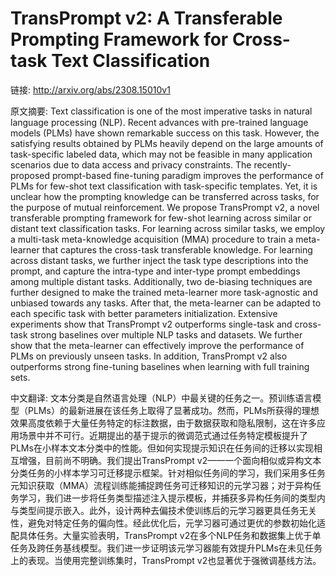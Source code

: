 # TransPrompt v2: A Transferable Prompting Framework for Cross-task Text Classification

链接: http://arxiv.org/abs/2308.15010v1

原文摘要:
Text classification is one of the most imperative tasks in natural language
processing (NLP). Recent advances with pre-trained language models (PLMs) have
shown remarkable success on this task. However, the satisfying results obtained
by PLMs heavily depend on the large amounts of task-specific labeled data,
which may not be feasible in many application scenarios due to data access and
privacy constraints. The recently-proposed prompt-based fine-tuning paradigm
improves the performance of PLMs for few-shot text classification with
task-specific templates. Yet, it is unclear how the prompting knowledge can be
transferred across tasks, for the purpose of mutual reinforcement. We propose
TransPrompt v2, a novel transferable prompting framework for few-shot learning
across similar or distant text classification tasks. For learning across
similar tasks, we employ a multi-task meta-knowledge acquisition (MMA)
procedure to train a meta-learner that captures the cross-task transferable
knowledge. For learning across distant tasks, we further inject the task type
descriptions into the prompt, and capture the intra-type and inter-type prompt
embeddings among multiple distant tasks. Additionally, two de-biasing
techniques are further designed to make the trained meta-learner more
task-agnostic and unbiased towards any tasks. After that, the meta-learner can
be adapted to each specific task with better parameters initialization.
Extensive experiments show that TransPrompt v2 outperforms single-task and
cross-task strong baselines over multiple NLP tasks and datasets. We further
show that the meta-learner can effectively improve the performance of PLMs on
previously unseen tasks. In addition, TransPrompt v2 also outperforms strong
fine-tuning baselines when learning with full training sets.

中文翻译:
文本分类是自然语言处理（NLP）中最关键的任务之一。预训练语言模型（PLMs）的最新进展在该任务上取得了显著成功。然而，PLMs所获得的理想效果高度依赖于大量任务特定的标注数据，由于数据获取和隐私限制，这在许多应用场景中并不可行。近期提出的基于提示的微调范式通过任务特定模板提升了PLMs在小样本文本分类中的性能。但如何实现提示知识在任务间的迁移以实现相互增强，目前尚不明确。我们提出TransPrompt v2——一个面向相似或异构文本分类任务的小样本学习可迁移提示框架。针对相似任务间的学习，我们采用多任务元知识获取（MMA）流程训练能捕捉跨任务可迁移知识的元学习器；对于异构任务学习，我们进一步将任务类型描述注入提示模板，并捕获多异构任务间的类型内与类型间提示嵌入。此外，设计两种去偏技术使训练后的元学习器更具任务无关性，避免对特定任务的偏向性。经此优化后，元学习器可通过更优的参数初始化适配具体任务。大量实验表明，TransPrompt v2在多个NLP任务和数据集上优于单任务及跨任务基线模型。我们进一步证明该元学习器能有效提升PLMs在未见任务上的表现。当使用完整训练集时，TransPrompt v2也显著优于强微调基线方法。
